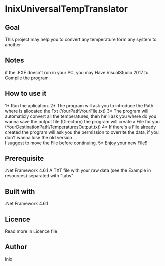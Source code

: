 # InixUniversalTempTranslator
## Goal
This project may help you to convert any temperature form any system to another

## Notes
if the .EXE doesn't run in your PC, you may Have VisualStudio 2017 to Compile the program
## How to use it
1* Run the aplication.
2* The program will ask you to introduce the Path where is allocated the Txt (YourPath\YourFile.txt)
3* The program will automaticly convert all the temperatures, then he'll ask you where do you wanna save the output file 
  (Directory) the program will create a File for you (YourDestinationPath\TemperaturesOutput.txt)
4* If there's a File already created the program will ask you the permission to overrite the data, if you don't wanna lose the old version    
   I suggest to move the File before continuing.
5* Enjoy your new File!!

## Prerequisite
.Net Framework 4.6.1
A TXT file with your raw data (see the Example in resources) separated with "tabs"

## Built with
.Net Framework 4.6.1

## Licence
Read more in Licence file

## Author
Inix

